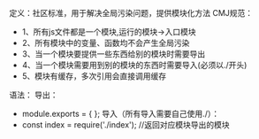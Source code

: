 定义：社区标准，用于解决全局污染问题，提供模块化方法
CMJ规范：
- 1、所有js文件都是一个模块,运行的模块->入口模块
- 2、所有模块中的变量、函数均不会产生全局污染
- 3、当一个模块要提供一些东西给别的模块时需要导出
- 4、当一个模块需要用到别的模块的东西时需要导入(必须以./开头)
- 5、模块有缓存，多次引用会直接调用缓存

语法：
导出：
- module.exports = { };
导入（所有导入需要自己使用./）：
- const index = require('./index');    //返回对应模块导出的模块